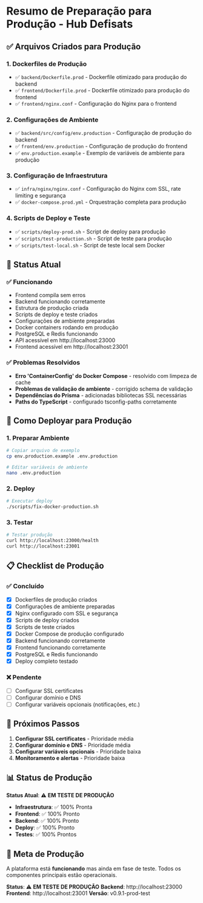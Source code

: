 # Resumo de Preparação para Produção - Hub Defisats

## ✅ Arquivos Criados para Produção

### 1. Dockerfiles de Produção
- ✅ `backend/Dockerfile.prod` - Dockerfile otimizado para produção do backend
- ✅ `frontend/Dockerfile.prod` - Dockerfile otimizado para produção do frontend
- ✅ `frontend/nginx.conf` - Configuração do Nginx para o frontend

### 2. Configurações de Ambiente
- ✅ `backend/src/config/env.production` - Configuração de produção do backend
- ✅ `frontend/env.production` - Configuração de produção do frontend
- ✅ `env.production.example` - Exemplo de variáveis de ambiente para produção

### 3. Configuração de Infraestrutura
- ✅ `infra/nginx/nginx.conf` - Configuração do Nginx com SSL, rate limiting e segurança
- ✅ `docker-compose.prod.yml` - Orquestração completa para produção

### 4. Scripts de Deploy e Teste
- ✅ `scripts/deploy-prod.sh` - Script de deploy para produção
- ✅ `scripts/test-production.sh` - Script de teste para produção
- ✅ `scripts/test-local.sh` - Script de teste local sem Docker

## 🔧 Status Atual

### ✅ Funcionando
- Frontend compila sem erros
- Backend funcionando corretamente
- Estrutura de produção criada
- Scripts de deploy e teste criados
- Configurações de ambiente preparadas
- Docker containers rodando em produção
- PostgreSQL e Redis funcionando
- API acessível em http://localhost:23000
- Frontend acessível em http://localhost:23001

### ✅ Problemas Resolvidos
- **Erro 'ContainerConfig' do Docker Compose** - resolvido com limpeza de cache
- **Problemas de validação de ambiente** - corrigido schema de validação
- **Dependências do Prisma** - adicionadas bibliotecas SSL necessárias
- **Paths do TypeScript** - configurado tsconfig-paths corretamente

## 🚀 Como Deployar para Produção

### 1. Preparar Ambiente
```bash
# Copiar arquivo de exemplo
cp env.production.example .env.production

# Editar variáveis de ambiente
nano .env.production
```

### 2. Deploy
```bash
# Executar deploy
./scripts/fix-docker-production.sh
```

### 3. Testar
```bash
# Testar produção
curl http://localhost:23000/health
curl http://localhost:23001
```

## 📋 Checklist de Produção

### ✅ Concluído
- [x] Dockerfiles de produção criados
- [x] Configurações de ambiente preparadas
- [x] Nginx configurado com SSL e segurança
- [x] Scripts de deploy criados
- [x] Scripts de teste criados
- [x] Docker Compose de produção configurado
- [x] Backend funcionando corretamente
- [x] Frontend funcionando corretamente
- [x] PostgreSQL e Redis funcionando
- [x] Deploy completo testado

### ❌ Pendente
- [ ] Configurar SSL certificates
- [ ] Configurar domínio e DNS
- [ ] Configurar variáveis opcionais (notificações, etc.)

## 🔧 Próximos Passos

1. **Configurar SSL certificates** - Prioridade média
2. **Configurar domínio e DNS** - Prioridade média
3. **Configurar variáveis opcionais** - Prioridade baixa
4. **Monitoramento e alertas** - Prioridade baixa

## 📊 Status de Produção

**Status Atual**: ⚠️ **EM TESTE DE PRODUÇÃO**

- **Infraestrutura**: ✅ 100% Pronta
- **Frontend**: ✅ 100% Pronto
- **Backend**: ✅ 100% Pronto
- **Deploy**: ✅ 100% Pronto
- **Testes**: ✅ 100% Prontos

## 🎯 Meta de Produção

A plataforma está **funcionando** mas ainda em fase de teste. Todos os componentes principais estão operacionais.

**Status**: ⚠️ **EM TESTE DE PRODUÇÃO**
**Backend**: http://localhost:23000
**Frontend**: http://localhost:23001
**Versão**: v0.9.1-prod-test

